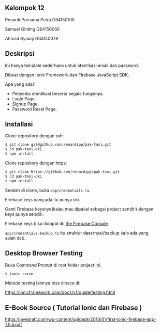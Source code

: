 ## Kelompok 12

Renardi Purnama Putra		G64150100

Samuel Ginting			    G64150066

Ahmad Syauqi			      G64150078


## Deskripsi

Ini hanya template sederhana untuk otentikasi email dan password.

Dibuat dengan Ionic Framework dan Firebase JavaScript SDK.

Apa yang ada?

* Penyedia otentikasi beserta segala fungsinya.
* Login Page.
* Signup Page.
* Password Reset Page.

## Installasi

Clone repository dengan ssh:

```sh
$ git clone git@github.com:renardipp/pak-tani.git
$ cd pak-tani-oki
$ npm install
```

Clone repository dengan https:

```sh
$ git clone https://github.com/renardipp/pak-tani.git
$ cd pak-tani-oki
$ npm install
```

Setelah di clone, buka `app/credentials.ts`.

Firebase keys yang ada itu punya oki.

Ganti Firebase keysnya(kalau mau dipakai sebagai project sendiri) dengan keys punya sendiri.

Firebase keys bisa didapat di:
[the Firebase Console](https://console.firebase.google.com)

`app/credentials.backup.ts` itu struktur dasarnya//backup kalo ada yang salah dsb..


## Desktop Browser Testing

Buka Command Prompt di root folder project ini.
```sh
$ ionic serve
```

Metode testing lainnya bisa dibaca di:

https://ionicframework.com/docs/v1/guide/testing.html

## E-Book Source ( Tutorial Ionic dan Firebase )

https://javebratt.com/wp-content/uploads/2018/01/first-ionic-firebase-app-1.0.5.pdf
